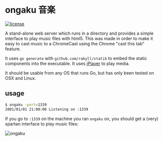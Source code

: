 # ongaku 音楽

[![license](http://img.shields.io/badge/license-MIT-red.svg?style=flat)](https://raw.githubusercontent.com/jmoiron/contact-form/master/LICENSE)

A stand-alone web server which runs in a directory and provides a simple
interface to play music files with html5.  This was made in order to make
it easy to cast music to a ChromeCast using the Chrome "cast this tab"
feature.

It uses `go generate` with `github.com/rakyll/statik` to embed the static
components into the executable.  It uses [jPlayer](http://jPlayer.org) to
play media.

It should be usable from any OS that runs Go, but has only been tested on
OSX and Linux.

## usage

```sh
$ ongaku -port=1339
2001/01/01 21:00:00 Listening on :1339
```

If you go to `:1339` on the machine you ran `ongaku` on, you should get
a (very) spartan interface to play music files:

![ongaku](http://jmoiron.net/i/bcosygl.png)
